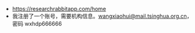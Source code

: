 - https://researchrabbitapp.com/home
- 我注册了一个账号，需要机构信息。wangxiaohui@mail.tsinghua.org.cn，密码 wxhdp666666
